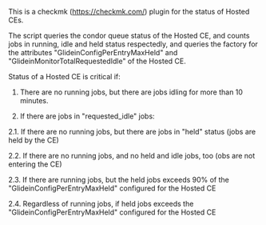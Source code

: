 This is a checkmk (https://checkmk.com/) plugin for the status of Hosted CEs.

The script queries the condor queue status of the Hosted CE, and counts jobs in running, idle and held status respectedly, and queries the factory for the attributes "GlideinConfigPerEntryMaxHeld" and "GlideinMonitorTotalRequestedIdle" of the Hosted CE.

Status of a Hosted CE is critical if:
1. There are no running jobs, but there are jobs idling for more than 10 minutes.

2. If there are jobs in "requested_idle" jobs:

  2.1. If there are no running jobs, but there are jobs in "held" status (jobs are held by the CE)
  
  2.2. If there are no running jobs, and no held and idle jobs, too (obs are not entering the CE)
  
  2.3. If there are running jobs, but the held jobs exceeds 90% of the "GlideinConfigPerEntryMaxHeld" configured for the Hosted CE
  
  2.4. Regardless of running jobs, if held jobs exceeds the "GlideinConfigPerEntryMaxHeld" configured for the Hosted CE
